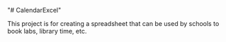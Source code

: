 "# CalendarExcel" 

This project is for creating a spreadsheet that can be used by schools to book labs, library time, etc.

